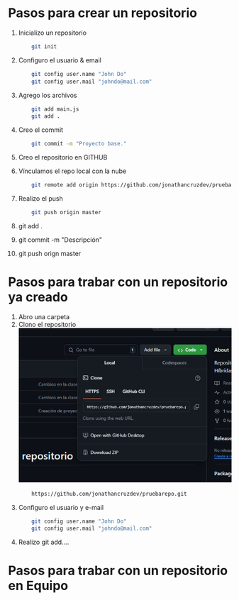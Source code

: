 # Pasos para crear un repositorio
1. Inicializo un repositorio
    ``` bash
        git init
    ```
2. Configuro el usuario & email
    ``` bash
        git config user.name "John Do"
        git config user.mail "johndo@mail.com"
    ```
3. Agrego los archivos
    ``` bash
        git add main.js
        git add .
    ```
4. Creo el commit 
    ``` bash
        git commit -m "Proyecto base."
    ```
5. Creo el repositorio en GITHUB
6. Vínculamos el repo local con la nube
    ``` bash
        git remote add origin https://github.com/jonathancruzdev/pruebarepo.git
    ```
6. Realizo el push
    ``` bash
        git push origin master
    ```


1. git add .
2. git commit -m "Descripción"
3. git push orign master


# Pasos para trabar con un repositorio ya creado
1. Abro una carpeta
2. Clono el repositorio
    ![Captura](Captura.png)
    ``` bash
        https://github.com/jonathancruzdev/pruebarepo.git
    ```
3. Configuro el usuario y e-mail
    ``` bash
        git config user.name "John Do"
        git config user.mail "johndo@mail.com"
    ```
4. Realizo git add.... 

# Pasos para trabar con un repositorio en Equipo